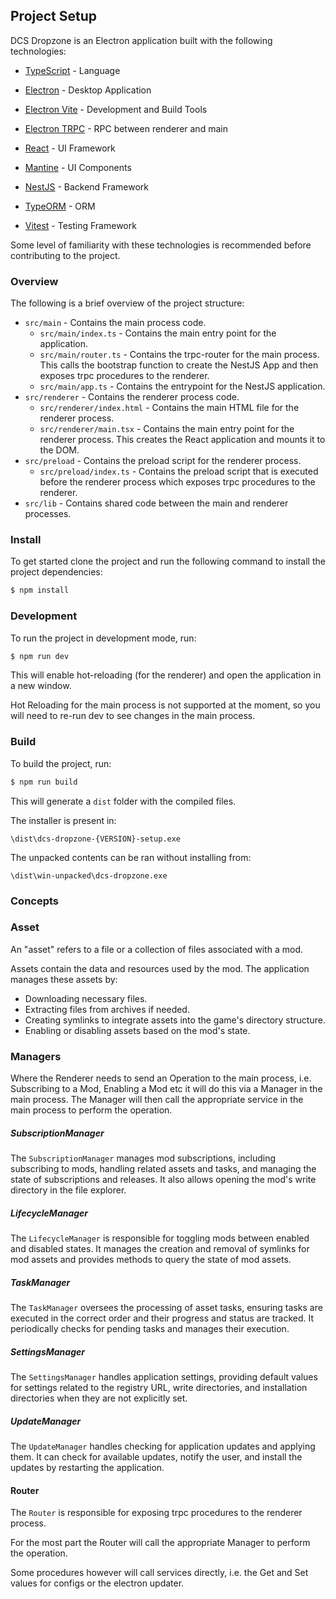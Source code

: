 ## Project Setup

DCS Dropzone is an Electron application built with the following technologies:

- [TypeScript](https://www.typescriptlang.org/) - Language


- [Electron](https://www.electronjs.org/) - Desktop Application
- [Electron Vite](https://electron-vite.org/) - Development and Build Tools
- [Electron TRPC](https://electron-trpc.dev/) - RPC between renderer and main


- [React](https://reactjs.org/) - UI Framework
- [Mantine](https://mantine.dev/) - UI Components
- [NestJS](https://nestjs.com/) - Backend Framework
- [TypeORM](https://typeorm.io/) - ORM
- [Vitest](https://vitest.dev/) - Testing Framework

Some level of familiarity with these technologies is recommended before contributing to the project.

### Overview

The following is a brief overview of the project structure:

- `src/main` - Contains the main process code.
  - `src/main/index.ts` - Contains the main entry point for the application.
  - `src/main/router.ts` - Contains the trpc-router for the main process. This calls the bootstrap function to create the NestJS App and then exposes trpc procedures to the renderer.
  - `src/main/app.ts` - Contains the entrypoint for the NestJS application.
- `src/renderer` - Contains the renderer process code.
  - `src/renderer/index.html` - Contains the main HTML file for the renderer process.
  - `src/renderer/main.tsx` - Contains the main entry point for the renderer process. This creates the React application and mounts it to the DOM.
- `src/preload` - Contains the preload script for the renderer process.
  - `src/preload/index.ts` - Contains the preload script that is executed before the renderer process which exposes trpc procedures to the renderer.
- `src/lib` - Contains shared code between the main and renderer processes.


### Install

To get started clone the project and run the following command to install the project dependencies:

```bash
$ npm install
```

### Development

To run the project in development mode, run:

```bash
$ npm run dev
```

This will enable hot-reloading (for the renderer) and open the application in a new window.

Hot Reloading for the main process is not supported at the moment, so you will need to re-run dev to see changes in the main process.

### Build

To build the project, run:

```bash
$ npm run build
```

This will generate a `dist` folder with the compiled files.

The installer is present in:
```text
\dist\dcs-dropzone-{VERSION}-setup.exe
```

The unpacked contents can be ran without installing from:
```text
\dist\win-unpacked\dcs-dropzone.exe
```

### Concepts

### Asset

An "asset" refers to a file or a collection of files associated with a mod.

Assets contain the data and resources used by the mod. The application manages these assets by:

- Downloading necessary files.
- Extracting files from archives if needed.
- Creating symlinks to integrate assets into the game's directory structure.
- Enabling or disabling assets based on the mod's state.

### Managers

Where the Renderer needs to send an Operation to the main process, i.e. Subscribing to a Mod, Enabling a Mod etc it will do this via a Manager in the main process. The Manager will then call the appropriate service in the main process to perform the operation.

##### SubscriptionManager

The `SubscriptionManager` manages mod subscriptions, including subscribing to mods, handling related assets and tasks, and managing the state of subscriptions and releases. It also allows opening the mod's write directory in the file explorer.

##### LifecycleManager

The `LifecycleManager` is responsible for toggling mods between enabled and disabled states. It manages the creation and removal of symlinks for mod assets and provides methods to query the state of mod assets.

##### TaskManager

The `TaskManager` oversees the processing of asset tasks, ensuring tasks are executed in the correct order and their progress and status are tracked. It periodically checks for pending tasks and manages their execution.

##### SettingsManager

The `SettingsManager` handles application settings, providing default values for settings related to the registry URL, write directories, and installation directories when they are not explicitly set.

##### UpdateManager

The `UpdateManager` handles checking for application updates and applying them. It can check for available updates, notify the user, and install the updates by restarting the application.

#### Router

The `Router` is responsible for exposing trpc procedures to the renderer process.

For the most part the Router will call the appropriate Manager to perform the operation.

Some procedures however will call services directly, i.e. the Get and Set values for configs or the electron updater.

